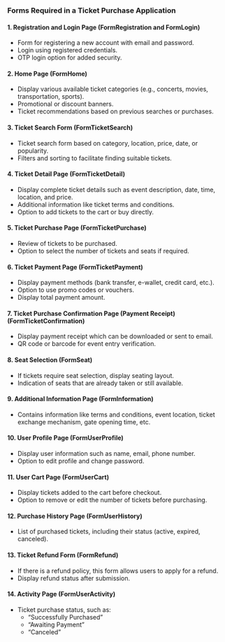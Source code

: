 ### **Forms Required in a Ticket Purchase Application**

#### **1. Registration and Login Page** (FormRegistration and FormLogin)
   - Form for registering a new account with email and password.
   - Login using registered credentials.
   - OTP login option for added security.

#### **2. Home Page** (FormHome)
   - Display various available ticket categories (e.g., concerts, movies, transportation, sports).
   - Promotional or discount banners.
   - Ticket recommendations based on previous searches or purchases.

#### **3. Ticket Search Form** (FormTicketSearch)
   - Ticket search form based on category, location, price, date, or popularity.
   - Filters and sorting to facilitate finding suitable tickets.

#### **4. Ticket Detail Page** (FormTicketDetail)
   - Display complete ticket details such as event description, date, time, location, and price.
   - Additional information like ticket terms and conditions.
   - Option to add tickets to the cart or buy directly.

#### **5. Ticket Purchase Page** (FormTicketPurchase)
   - Review of tickets to be purchased.
   - Option to select the number of tickets and seats if required.

#### **6. Ticket Payment Page** (FormTicketPayment)
   - Display payment methods (bank transfer, e-wallet, credit card, etc.).
   - Option to use promo codes or vouchers.
   - Display total payment amount.

#### **7. Ticket Purchase Confirmation Page (Payment Receipt)** (FormTicketConfirmation)
   - Display payment receipt which can be downloaded or sent to email.
   - QR code or barcode for event entry verification.

#### **8. Seat Selection** (FormSeat)
   - If tickets require seat selection, display seating layout.
   - Indication of seats that are already taken or still available.

#### **9. Additional Information Page** (FormInformation)
   - Contains information like terms and conditions, event location, ticket exchange mechanism, gate opening time, etc.

#### **10. User Profile Page** (FormUserProfile)
   - Display user information such as name, email, phone number.
   - Option to edit profile and change password.

#### **11. User Cart Page** (FormUserCart)
   - Display tickets added to the cart before checkout.
   - Option to remove or edit the number of tickets before purchasing.

#### **12. Purchase History Page** (FormUserHistory)
   - List of purchased tickets, including their status (active, expired, canceled).

#### **13. Ticket Refund Form** (FormRefund)
   - If there is a refund policy, this form allows users to apply for a refund.
   - Display refund status after submission.

#### **14. Activity Page** (FormUserActivity)
   - Ticket purchase status, such as:
     - “Successfully Purchased”
     - “Awaiting Payment”
     - “Canceled”